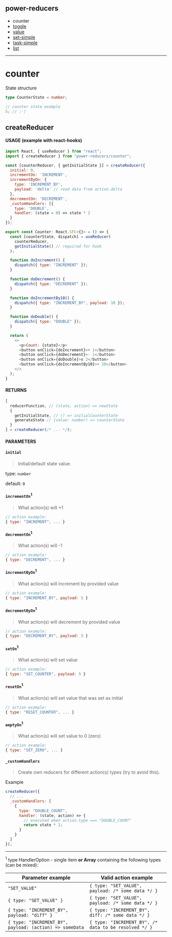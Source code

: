 ## power-reducers

- counter
- [toggle](./toggle.md)
- [value](./value.md)
- [set-simple](./set-simple.md)
- [task-simple](./task-simple.md)
- [list](./list.md)

---

# counter

State structure

```ts
type CounterState = number;
```

```js
// counter state example
5; // :-)
```

## createReducer

#### USAGE (example with react-hooks)

```js
import React, { useReducer } from "react";
import { createReducer } from "power-reducers/counter";

const [counterReducer, { getInitialState }] = createReducer({
  initial: 0,
  incrementOn: 'INCREMENT',
  incrementByOn: {
    type: 'INCREMENT_BY',
    payload: 'delta' // read data from action.delta
  },
  decrementOn: 'DECREMENT',
  _customHandlers: [{
    type: 'DOUBLE',
    handler: (state = 0) => state * 2
  }
});

export const Counter: React.SFC<{}> = () => {
  const [counterState, dispatch] = useReducer(
    counterReducer,
    getInitialState() // required for hook
  );

  function doIncrement() {
    dispatch({ type: "INCREMENT" });
  }

  function doDecrement() {
    dispatch({ type: "DECREMENT" });
  }

  function doIncrementBy10() {
    dispatch({ type: "INCREMENT_BY", payload: 10 });
  }

  function doDouble() {
    dispatch({ type: "DOUBLE" });
  }

  return (
    <>
      <p>Count: {state}</p>
      <button onClick={doIncrement}>+ 1</button>
      <button onClick={doDecrement}>- 1</button>
      <button onClick={doDouble}>x 2</button>
      <button onClick={doIncrementBy10}>+ 10</button>
    </>
  );
}
```

#### RETURNS

```javascript
[
  reducerFunction, // (state, action) => newState
  {
    getInitialState, // () => initialCounterState
    generateState // (value: number) => counterState
  }
] = createReducer(/* ... */);
```

#### PARAMETERS

#### **`initial`**

> Initial/default state value.

type: `number`

default: `0`

#### **`incrementOn`<sup>1</sup>**

> What action(s) will +1

```js
// action example:
{ type: "INCREMENT", ... }
```

#### **`decrementOn`<sup>1</sup>**

> What action(s) will -1

```js
// action example:
{ type: "DECREMENT", ... }
```

#### **`incrementByOn`<sup>1</sup>**

> What action(s) will increment by provided value

```js
// action example:
{ type: "INCREMENT_BY", payload: 5 }
```

#### **`decrementByOn`<sup>1</sup>**

> What action(s) will decrement by provided value

```js
// action example:
{ type: "DECREMENT_BY", payload: 5 }
```

#### **`setOn`<sup>1</sup>**

> What action(s) will set value

```js
// action example:
{ type: "SET_COUNTER", payload: 5 }
```

#### **`resetOn`<sup>1</sup>**

> What action(s) will set value that was set as initial

```js
// action example:
{ type: "RESET_COUNTER", ... }
```

#### **`emptyOn`<sup>1</sup>**

> What action(s) will set value to 0 (zero)

```js
// action example:
{ type: "SET_ZERO", ... }
```

#### **`_customHandlers`**

> Create own reducers for different action(s) types (try to avoid this).

Example

```javascript
createReducer({
  // ...
  _customHandlers: [
    {
      type: "DOUBLE_COUNT",
      handler: (state, action) => {
        // executed when action.type === "DOUBLE_COUNT"
        return state * 2;
      }
    }
  ]
});
```

---

<sup>1</sup> type HandlerOption - single item **or Array** containing the following types (can be mixed):

| Parameter example                                        | Valid action example                                  |
| ------------------------------------------------------- | ----------------------------------------------------- |
| `"SET_VALUE"`                                           | `{ type: "SET_VALUE", payload: /* some data */ }`     |
| `{ type: "SET_VALUE" }`                                 | `{ type: "SET_VALUE", payload: /* some data */ }`     |
| `{ type: "INCREMENT_BY", payload: "diff" }`              | `{ type: "INCREMENT_BY", diff: /* some data */ }`      |
| `{ type: "INCREMENT_BY", payload: (action) => someData` | `{ type: "INCREMENT_BY", /* data to be resolved */ }` |
